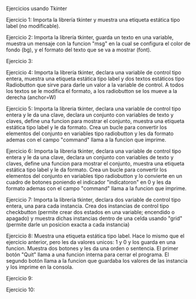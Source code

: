 Ejercicios usando Tkinter


Ejercicio 1:
Importa la librería tkinter y muestra una etiqueta estática tipo label (no modificable).

Ejercicio 2:
Importa la librería tkinter, guarda un texto en una variable, muestra un mensaje con la funcion "msg" en la cual se configura el color de fondo (bg), y el formato del texto que se va a mostrar (font).

Ejercicio 3:


Ejercicio 4:
Importa la librería tkinter, declara una variable de control tipo entera, muestra una etiqueta estática tipo label y dos textos estáticos tipo Radiobutton que sirve para darle un valor a la variable de control. A todos los textos se le modifica el formato, a los radiobutton se los mueve a la derecha (anchor=W)

Ejercicio 5:
Importa la libreria tkinter, declara una variable de control tipo entera y le da una clave, declara un conjunto con variables de texto y claves, define una funcion para mostrar el conjunto, muestra una etiqueta estática tipo label y le da formato. Crea un bucle para convertir los elementos del conjunto en variables tipo radiobutton y les da formato ademas con el campo "command" llama a la funcion que imprime.

Ejercicio 6:
Importa la libreria tkinter, declara una variable de control tipo entera y le da una clave, declara un conjunto con variables de texto y claves, define una funcion para mostrar el conjunto, muestra una etiqueta estática tipo label y le da formato. Crea un bucle para convertir los elementos del conjunto en variables tipo radiobutton y lo convierte en un cuadro de botones poniendo el indicador "indicatoron" en 0 y les da formato ademas con el campo "command" llama a la funcion que imprime.


Ejercicio 7:
Importa la librería tkinter, declara dos variable de control tipo entera, una para cada instancia. Crea dos instancias de control tipo checkbutton (permite crear dos estados en una variable; encendido o apagado) y muestra dichas instancias dentro de una celda usando "grid" (permite darle un posicion exacta a cada instancia)

Ejercicio 8:
Muestra una etiqueta estática tipo label. Hace lo mismo que el ejercicio anterior, pero les da valores unicos: 1 y 0 y los guarda en una funcion. Muestra dos botones y les da una orden o sentencia. El primer botón "Quit" llama a una funcion interna para cerrar el programa. El segundo botón llama a la funcion que guardaba los valores de las instancia y los imprime en la consola.

Ejercicio 9:


Ejercicio 10:


